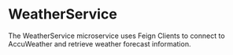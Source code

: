 # WeatherService
The WeatherService microservice uses Feign Clients to connect to AccuWeather and retrieve weather forecast information.
